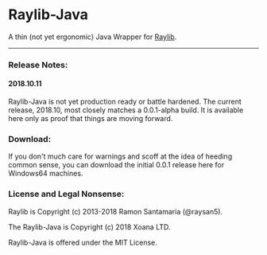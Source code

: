 
# Raylib-Java

A thin (not yet ergonomic) Java Wrapper for [Raylib](https://github.com/raysan5/raylib).

---

### Release Notes:
#### 2018.10.11
Raylib-Java is not yet production ready or battle hardened.  The current release, 2018.10, most closely matches a 0.0.1-alpha build.  It is available here only as proof that things are moving forward. 

### Download:

If you don't much care for warnings and scoff at the idea of heeding common sense, you can download the initial 0.0.1 release here for Windows64 machines.

### License and Legal Nonsense:
Raylib is Copyright (c) 2013-2018 Ramon Santamaria (@raysan5).

The Raylib-Java is Copyright (c) 2018 Xoana LTD. 

Raylib-Java is offered under the MIT License.
